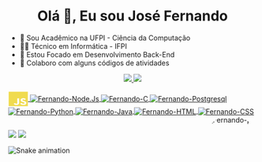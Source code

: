 <!--### Olá Eu sou José Fernando 👋-->
<h1 align="center">Olá 👋, Eu sou José Fernando</h1>

- 🔭 Sou Acadêmico na UFPI - Ciência da Computação
- 🧑‍🎓 Técnico em Informática - IFPI
- 🌱 Estou Focado em Desenvolvimento Back-End
- 👯 Colaboro com alguns códigos de atividades

<div align="center">
  <a href="https://github.com/fernandosantos01">
  <img height="180em" src="https://github-readme-stats.vercel.app/api?username=fernandosantos01&show_icons=true&theme=dracula&include_all_commits=true&count_private=true"/>
  <img height="180em" src="https://github-readme-stats.vercel.app/api/top-langs/?username=fernandosantos01&layout=compact&langs_count=7&theme=dracula"/>
</div>
<div style="display: inline_block"><br>
  <img align="center" alt="Fernando-Js" height="30" width="40" src="https://raw.githubusercontent.com/devicons/devicon/master/icons/javascript/javascript-plain.svg">
  <img align="center" alt="Fernando-Node.Js" height="30" width="40" src="https://cdn.jsdelivr.net/gh/devicons/devicon/icons/nodejs/nodejs-original.svg">
  <img align="center" alt="Fernando-C" height="30" width="40" src="https://cdn.jsdelivr.net/gh/devicons/devicon/icons/c/c-original.svg">
  <img align="center" alt="Fernando-Postgresql" height="30" width="40" src="https://cdn.jsdelivr.net/gh/devicons/devicon/icons/postgresql/postgresql-original.svg">
  <img align="center" alt="Fernando-Python" height="30" width="40" src="https://cdn.jsdelivr.net/gh/devicons/devicon/icons/python/python-original.svg">
  <img align="center" alt="Fernando-Java" height="30" width="40" src="https://cdn.jsdelivr.net/gh/devicons/devicon/icons/java/java-original.svg">
  <img align="center" alt="Fernando-HTML" height="30" width="40" src="https://cdn.jsdelivr.net/gh/devicons/devicon/icons/html5/html5-original.svg">
  <img align="center" alt="Fernando-CSS" height="30" width="40" src="https://cdn.jsdelivr.net/gh/devicons/devicon/icons/css3/css3-original.svg">
  <img align="right" alt="Fernando-pic" height="150" style="border-radius:50px;" src="https://www.icegif.com/wp-content/uploads/miles-morales-icegif.gif">
</div>
  
  ##
  
  <div>
  <!-- Youtube link -->
     <!-- <a href="https://www.youtube.com/channel/UC_-uuuZbY0AAt9CViNzvc-Q" target="_blank"><img src="https://img.shields.io/badge/YouTube-FF0000?style=for-the-badge&logo=youtube&logoColor=white" target="_blank"></a> -->
     <!Linka para o Instagram-->
  <a href="https://www.instagram.com/_saantoss02" target="_blank"><img src="https://img.shields.io/badge/-Instagram-%23E4405F?style=for-the-badge&logo=instagram&logoColor=white" target="_blank"></a>
  <!-- Linka para a Twitch -->
 	<!--<a href="https://www.twitch.tv/rafaballerinii" target="_blank"><img src="https://img.shields.io/badge/Twitch-9146FF?style=for-the-badge&logo=twitch&logoColor=white" target="_blank"></a>-->
  <!-- Linka para o Discord -->
 <!--<a href="https://discord.gg/wagxzStdcR" target="_blank"><img src="https://img.shields.io/badge/Discord-7289DA?style=for-the-badge&logo=discord&logoColor=white" target="_blank"></a> -->
  <a href = "mailto:josefernandojosefernando.09@gmail.com"><img src="https://img.shields.io/badge/-Gmail-%23333?style=for-the-badge&logo=gmail&logoColor=white" target="_blank"></a>
  <!-- Linkedin -->
  <!-- <a href="https://www.linkedin.com/in/rafaella-ballerini-45875016a" target="_blank"><img src="https://img.shields.io/badge/-LinkedIn-%230077B5?style=for-the-badge&logo=linkedin&logoColor=white" target="_blank"></a> -->
  
  ![Snake animation](https://github.com/fernandosantos01/fernandosantos01/blob/output/github-contribution-grid-snake.svg)
  </div>
